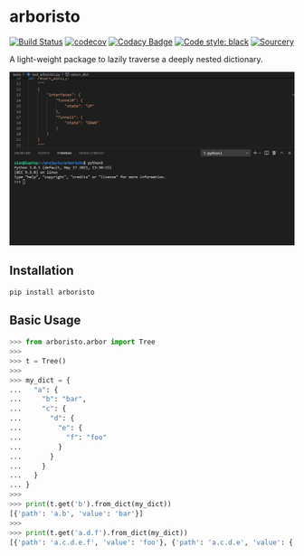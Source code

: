 # arboristo
[![Build Status](https://github.com/AlanAutomated/arboristo/workflows/CI/badge.svg)](https://github.com/AlanAutomated/arboristo/actions)
[![codecov](https://codecov.io/gh/AlanAutomated/arboristo/branch/master/graph/badge.svg?token=IYHABMICSN)](https://codecov.io/gh/AlanAutomated/arboristo) [![Codacy Badge](https://app.codacy.com/project/badge/Grade/7c212a68576d4536a08a4a448361b497)](https://www.codacy.com/gh/AlanAutomated/arboristo/dashboard?utm_source=github.com&amp;utm_medium=referral&amp;utm_content=AlanAutomated/arboristo&amp;utm_campaign=Badge_Grade) [![Code style: black](https://img.shields.io/badge/code%20style-black-000000.svg)](https://github.com/psf/black) [![Sourcery](https://img.shields.io/badge/Sourcery-enabled-brightgreen)](https://sourcery.ai)

A light-weight package to lazily traverse a deeply nested dictionary.

![demo](https://raw.githubusercontent.com/AlanAutomated/arboristo/master/demo.gif)

## Installation
```
pip install arboristo
```

## Basic Usage

```python
>>> from arboristo.arbor import Tree
>>>
>>> t = Tree()
>>>
>>> my_dict = {
...   "a": {
...     "b": "bar",
...     "c": {
...       "d": {
...         "e": {
...           "f": "foo"
...         }
...       }
...     }
...   }
... }
>>>
>>> print(t.get('b').from_dict(my_dict))
[{'path': 'a.b', 'value': 'bar'}]
>>>
>>> print(t.get('a.d.f').from_dict(my_dict))
[{'path': 'a.c.d.e.f', 'value': 'foo'}, {'path': 'a.c.d.e', 'value': {'f': 'foo'}}]
```